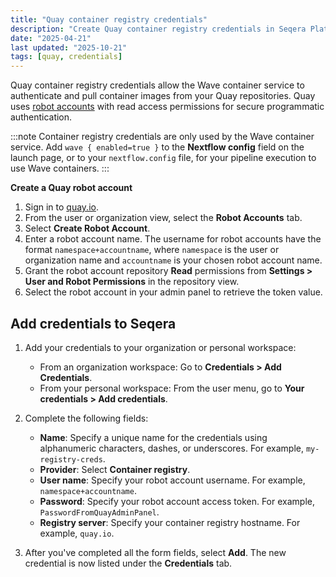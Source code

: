 ```yaml
---
title: "Quay container registry credentials"
description: "Create Quay container registry credentials in Seqera Platform."
date: "2025-04-21"
last updated: "2025-10-21"
tags: [quay, credentials]
---
```


Quay container registry credentials allow the Wave container service to authenticate and pull container images from your Quay repositories. Quay uses [robot accounts](https://docs.quay.io/glossary/robot-accounts.html) with read access permissions for secure programmatic authentication.

:::note
Container registry credentials are only used by the Wave container service. Add `wave { enabled=true }` to the **Nextflow config** field on the launch page, or to your `nextflow.config` file, for your pipeline execution to use Wave containers.
:::

**Create a Quay robot account**

1. Sign in to [quay.io](https://quay.io/).
2. From the user or organization view, select the **Robot Accounts** tab.
3. Select **Create Robot Account**.
4. Enter a robot account name. The username for robot accounts have the format `namespace+accountname`, where `namespace` is the user or organization name and `accountname` is your chosen robot account name.
5. Grant the robot account repository **Read** permissions from **Settings > User and Robot Permissions** in the repository view.
6. Select the robot account in your admin panel to retrieve the token value.

## Add credentials to Seqera

1.  Add your credentials to your organization or personal workspace:
    - From an organization workspace: Go to **Credentials > Add Credentials**.
    - From your personal workspace: From the user menu, go to **Your credentials > Add credentials**.

2.  Complete the following fields:

    - **Name**: Specify a unique name for the credentials using alphanumeric characters, dashes, or underscores. For example, `my-registry-creds`.
    - **Provider**: Select **Container registry**.
    - **User name**: Specify your robot account username. For example, `namespace+accountname`.
    - **Password**: Specify your robot account access token. For example, `PasswordFromQuayAdminPanel`.
    - **Registry server**: Specify your container registry hostname. For example, `quay.io`.

3.  After you've completed all the form fields, select **Add**. The new credential is now listed under the **Credentials** tab.
